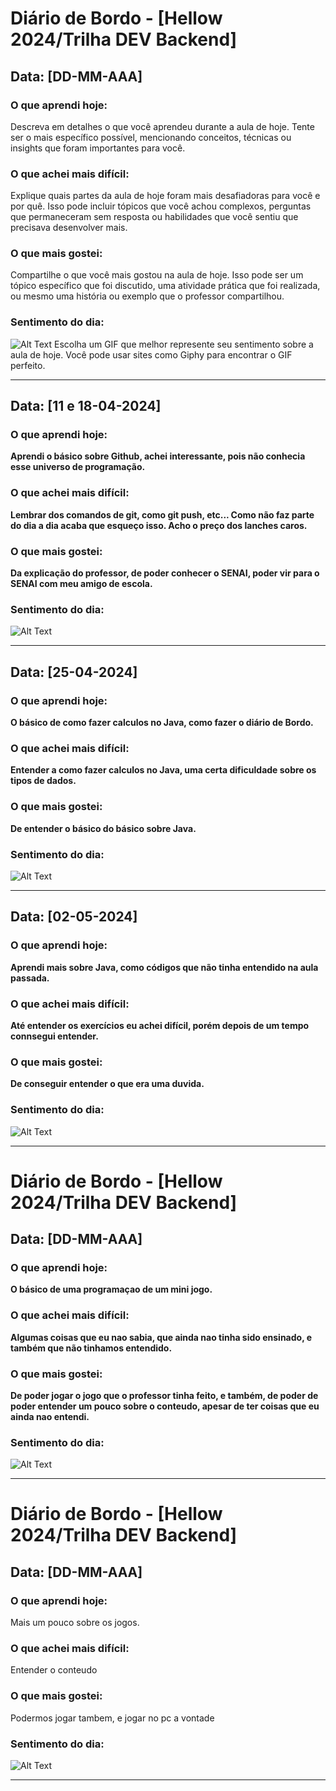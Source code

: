 # Diário de Bordo - [Hellow 2024/Trilha DEV Backend]

## Data: [DD-MM-AAA]

### O que aprendi hoje:
Descreva em detalhes o que você aprendeu durante a aula de hoje. Tente ser o mais específico possível, mencionando conceitos, técnicas ou insights que foram importantes para você.

### O que achei mais difícil:
Explique quais partes da aula de hoje foram mais desafiadoras para você e por quê. Isso pode incluir tópicos que você achou complexos, perguntas que permaneceram sem resposta ou habilidades que você sentiu que precisava desenvolver mais.

### O que mais gostei:
Compartilhe o que você mais gostou na aula de hoje. Isso pode ser um tópico específico que foi discutido, uma atividade prática que foi realizada, ou mesmo uma história ou exemplo que o professor compartilhou.

### Sentimento do dia:
![Alt Text](URL_DO_GIF)
Escolha um GIF que melhor represente seu sentimento sobre a aula de hoje. Você pode usar sites como Giphy para encontrar o GIF perfeito.

---

## Data: [11 e 18-04-2024]

### O que aprendi hoje:
**Aprendi o básico sobre Github, achei interessante, pois não conhecia esse universo de programação.**

### O que achei mais difícil:
**Lembrar dos comandos de git, como git push, etc... Como não faz parte do dia a dia acaba que esqueço isso. Acho o preço dos lanches caros.**

### O que mais gostei:
**Da explicação do professor, de poder conhecer o SENAI, poder vir para o SENAI com meu amigo de escola.**

### Sentimento do dia:
![Alt Text](https://media4.giphy.com/media/JIX9t2j0ZTN9S/giphy.webp?cid=790b76116h7b50tsxdy6zumncefo93vlh0ga0s5jn1qvbwvz&ep=v1_gifs_search&rid=giphy.webp&ct=g)

---
## Data: [25-04-2024]

### O que aprendi hoje:
**O básico de como fazer calculos no Java, como fazer o diário de Bordo.**

### O que achei mais difícil:
**Entender a como fazer calculos no Java, uma certa dificuldade sobre os tipos de dados.**

### O que mais gostei:
**De entender o básico do básico sobre Java.**

### Sentimento do dia:
![Alt Text](https://media3.giphy.com/media/v1.Y2lkPTc5MGI3NjExd3k1bGEwaDYyOXBiM2VsNDFoZGl3ZHpiNDlodXd4eGlpM3QxN25qcyZlcD12MV9naWZzX3NlYXJjaCZjdD1n/bGgsc5mWoryfgKBx1u/giphy.webp)


---
## Data: [02-05-2024]

### O que aprendi hoje:
**Aprendi mais sobre Java, como códigos que não tinha entendido na aula passada.**

### O que achei mais difícil:
**Até entender os exercícios eu achei difícil, porém depois de um tempo connsegui entender.**

### O que mais gostei:
**De conseguir entender o que era uma duvida.**

### Sentimento do dia:
![Alt Text](https://media3.giphy.com/media/v1.Y2lkPTc5MGI3NjExdTRoMHltNGRxb3J5bXN6emE5amxucnN2dWNhamd6OHBwNnprMWgyeSZlcD12MV9naWZzX3NlYXJjaCZjdD1n/pzryvxGeykOxeC0fWb/200.webp)


---
# Diário de Bordo - [Hellow 2024/Trilha DEV Backend]

## Data: [DD-MM-AAA]

### O que aprendi hoje:
**O básico de uma programaçao de um mini jogo.**

### O que achei mais difícil:
**Algumas coisas que eu nao sabia, que ainda nao tinha sido ensinado, e também que não tinhamos entendido.**

### O que mais gostei:
**De poder jogar o jogo que o professor tinha feito, e também, de poder de poder entender um pouco sobre o conteudo, apesar de ter coisas que eu ainda nao entendi.**

### Sentimento do dia:
![Alt Text](https://media3.giphy.com/media/v1.Y2lkPTc5MGI3NjExMnVhNmRybzNsajZ3MmxtMHB3dzc4b2drbHo5amM1dDg2ZTloYjlmYiZlcD12MV9pbnRlcm5hbF9naWZfYnlfaWQmY3Q9Zw/MlwKxHLlZdKWQ/giphy.gif)

---
# Diário de Bordo - [Hellow 2024/Trilha DEV Backend]

## Data: [DD-MM-AAA]

### O que aprendi hoje:
Mais um pouco sobre os jogos.

### O que achei mais difícil:
Entender o conteudo

### O que mais gostei:
Podermos jogar tambem, e jogar no pc a vontade

### Sentimento do dia:
![Alt Text](https://media1.giphy.com/media/v1.Y2lkPTc5MGI3NjExeXNpdG80b29qenc0aXM4ZXUxanIzamp1YjR0d2pzb3NsMXUxODVwNCZlcD12MV9pbnRlcm5hbF9naWZfYnlfaWQmY3Q9Zw/mT3Cp4PWvVnPoGSlpN/giphy.gif)


---